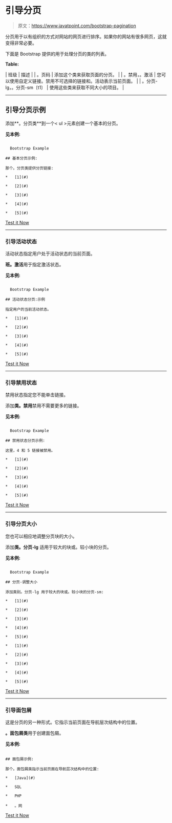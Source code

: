 # 引导分页

> 原文：<https://www.javatpoint.com/bootstrap-pagination>

分页用于以有组织的方式对网站的网页进行排序。如果你的网站有很多网页，这就变得非常必要。

下面是 Bootstrap 提供的用于处理分页的类的列表。

**Table:**

| 班级 | 描述 |
| 。页码 | 添加这个类来获取页面的分页。 |
| 。禁用，。激活 | 您可以使用自定义链接。禁用不可选择的链接和。活动表示当前页面。 |
| 。分页-lg，。分页-sm〔t1〕 | 使用这些类来获取不同大小的项目。 |

* * *

## 引导分页示例

添加**。分页类**到一个< ul >元素创建一个基本的分页。

**见本例:**

```

  Bootstrap Example

## 基本分页示例:

那个。分页类提供分页链接:

*   [1](#) 

*   [2](#) 

*   [3](#) 

*   [4](#) 

*   [5](#) 

```

[Test it Now](https://www.javatpoint.com/oprweb/test.jsp?filename=bootstrappagination1)

* * *

### 引导活动状态

活动状态指定用户处于活动状态的当前页面。

**班。激活**用于指定激活状态。

**见本例:**

```

  Bootstrap Example

## 活动状态分页:示例

指定用户的当前活动状态。

*   [1](#) 

*   [2](#) 

*   [3](#) 

*   [4](#) 

*   [5](#) 

```

[Test it Now](https://www.javatpoint.com/oprweb/test.jsp?filename=bootstrappagination2)

* * *

### 引导禁用状态

禁用状态指定您不能单击链接。

添加**类。禁用**禁用不需要更多的链接。

**见本例:**

```

  Bootstrap Example

## 禁用状态分页示例:

这里，4 和 5 链接被禁用。

*   [1](#) 

*   [2](#) 

*   [3](#) 

*   [4](#) 

*   [5](#) 

```

[Test it Now](https://www.javatpoint.com/oprweb/test.jsp?filename=bootstrappagination3)

* * *

### 引导分页大小

您也可以相应地调整分页块的大小。

添加**类。分页-lg** 适用于较大的块或。较小块的分页。

**见本例:**

```

  Bootstrap Example

## 分页-调整大小

添加类别。分页-lg 用于较大的块或。较小块的分页-sm:

*   [1](#) 

*   [2](#) 

*   [3](#) 

*   [4](#) 

*   [5](#) 

*   [1](#) 

*   [2](#) 

*   [3](#) 

*   [4](#) 

*   [5](#) 

```

[Test it Now](https://www.javatpoint.com/oprweb/test.jsp?filename=bootstrappagination4)

* * *

### 引导面包屑

这是分页的另一种形式。它指示当前页面在导航层次结构中的位置。

**。面包屑类**用于创建面包屑。

**见本例:**

```

## 面包屑示例:

那个。面包屑类指示当前页面在导航层次结构中的位置:

*   [Java](#) 

*   SQL

*   PHP

*   。网

```

[Test it Now](https://www.javatpoint.com/oprweb/test.jsp?filename=bootstrappagination5)